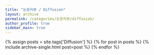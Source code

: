 ```yaml
---
title: "논문리뷰 / Diffusion"
layout: archive
permalink: /categories/논문리뷰/diffusion/
author_profile: true
sidebar_main: true
---
```


{% assign posts = site.tags['Diffusion'] %}
{% for post in posts %} 
  {% include archive-single.html post=post %}
{% endfor %}
